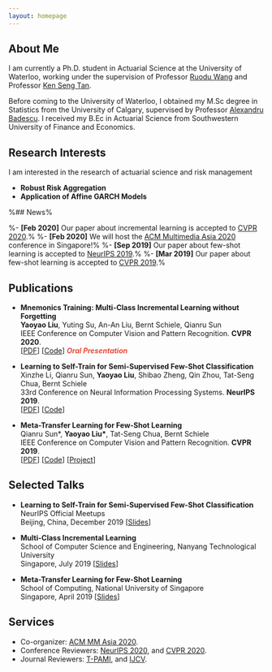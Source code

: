 ```yaml
---
layout: homepage
---
```


## About Me

I am currently a Ph.D. student in Actuarial Science at the University of Waterloo, working under the supervision of Professor [Ruodu Wang](http://sas.uwaterloo.ca/~wang/) and Professor [Ken Seng Tan](https://uwaterloo.ca/statistics-and-actuarial-science/people-profiles/ken-seng-tan).

Before coming to the University of Waterloo, I obtained my M.Sc degree in Statistics from the University of Calgary, supervised by Professor [Alexandru Badescu](https://contacts.ucalgary.ca/info/math/profiles/101-152917). I received my B.Ec in Actuarial Science from Southwestern University of Finance and Economics.

## Research Interests
I am interested in the research of actuarial science and risk management
- **Robust Risk Aggregation** 
- **Application of Affine GARCH Models** 

%## News%

%- **[Feb 2020]** Our paper about incremental learning is accepted to [CVPR 2020](http://cvpr2020.thecvf.com/).%
%- **[Feb 2020]** We will host the [ACM Multimedia Asia 2020](https://mmasia2020.org/) conference in Singapore!%
%- **[Sep 2019]** Our paper about few-shot learning is accepted to [NeurIPS 2019](https://nips.cc/Conferences/2019).%
%- **[Mar 2019]** Our paper about few-shot learning is accepted to [CVPR 2019](http://cvpr2019.thecvf.com/).%

## Publications

- **Mnemonics Training: Multi-Class Incremental Learning without Forgetting**
  <br>
  **Yaoyao Liu**, Yuting Su, An-An Liu, Bernt Schiele, Qianru Sun
  <br>
  IEEE Conference on Computer Vision and Pattern Recognition. **CVPR 2020**.
  <br>
  [[PDF](https://arxiv.org/pdf/2002.10211.pdf)] [[Code](https://github.com/yaoyao-liu/mnemonics)] <strong><i style="color:#e74d3c">Oral Presentation</i></strong>

- **Learning to Self-Train for Semi-Supervised Few-Shot Classification**
  <br>
  Xinzhe Li, Qianru Sun, **Yaoyao Liu**, Shibao Zheng, Qin Zhou, Tat-Seng Chua, Bernt Schiele
  <br>
  33rd Conference on Neural Information Processing Systems. **NeurIPS 2019**.
  <br>
  [[PDF](http://papers.nips.cc/paper/9216-learning-to-self-train-for-semi-supervised-few-shot-classification.pdf)] [[Code](https://github.com/xinzheli1217/learning-to-self-train)]

- **Meta-Transfer Learning for Few-Shot Learning**
  <br>
  Qianru Sun\*, **Yaoyao Liu\***, Tat-Seng Chua, Bernt Schiele
  <br>
  IEEE Conference on Computer Vision and Pattern Recognition. **CVPR 2019**.
  <br>
  [[PDF](http://openaccess.thecvf.com/content_CVPR_2019/papers/Sun_Meta-Transfer_Learning_for_Few-Shot_Learning_CVPR_2019_paper.pdf)] [[Code](https://github.com/yaoyao-liu/meta-transfer-learning)] [[Project](https://mtl.yyliu.net/)]


## Selected Talks

- **Learning to Self-Train for Semi-Supervised Few-Shot Classification**
  <br>
  NeurIPS Official Meetups
  <br>
  Beijing, China, December 2019 [[Slides](https://people.mpi-inf.mpg.de/~yaliu/files/learning-to-self-train-slides.pdf)]

- **Multi-Class Incremental Learning**
  <br>
  School of Computer Science and Engineering, Nanyang Technological University
  <br>
  Singapore, July 2019 [[Slides](https://people.mpi-inf.mpg.de/~yaliu/files/multi-class-incremental-learning.pdf)]

- **Meta-Transfer Learning for Few-Shot Learning**
  <br>
  School of Computing, National University of Singapore
  <br>
  Singapore, April 2019 [[Slides](https://people.mpi-inf.mpg.de/~yaliu/files/meta-transfer-learning-slides.pdf)]

## Services

- Co-organizer: [ACM MM Asia 2020](https://mmasia2020.org/).
- Conference Reviewers: [NeurIPS 2020](https://neurips.cc/Conferences/2020), and [CVPR 2020](http://cvpr2020.thecvf.com/).
- Journal Reviewers: [T-PAMI](https://ieeexplore.ieee.org/xpl/RecentIssue.jsp?punumber=34), and [IJCV](https://www.springer.com/journal/11263).
